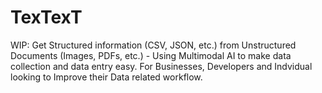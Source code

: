 # TexTexT
WIP: Get Structured information (CSV, JSON, etc.) from Unstructured Documents (Images, PDFs, etc.) - Using Multimodal AI to make data collection and data entry easy. For Businesses, Developers and Indvidual looking to Improve their Data related workflow.
